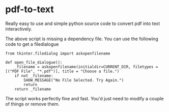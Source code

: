 # pdf-to-text
Really easy to use and simple python source code to convert pdf into text interactively. 

The above script is missing a dependency file. You can use the following code to get a filedialogue

```
from tkinter.filedialog import askopenfilename

def open_file_dialogue():
    _filename = askopenfilename(initialdir=CURRENT_DIR, filetypes =[("PDF File", "*.pdf")], title = "Choose a file.")
    if not _filename:
        SHOW_MESSAGE("No File Selected. Try Again.")
        return
    return _filename

```

The script works perfectly fine and fast. You'd just need to modify a couple of things or remove them. 
